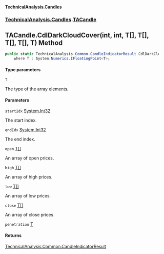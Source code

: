 #### [TechnicalAnalysis.Candles](Atypical.TechnicalAnalysis.Candles.md 'Atypical.TechnicalAnalysis.Candles')
### [TechnicalAnalysis.Candles](Atypical.TechnicalAnalysis.Candles.md#TechnicalAnalysis.Candles 'TechnicalAnalysis.Candles').[TACandle](TACandle.md 'TechnicalAnalysis.Candles.TACandle')

## TACandle.CdlDarkCloudCover<T>(int, int, T[], T[], T[], T[], T) Method

```csharp
public static TechnicalAnalysis.Common.CandleIndicatorResult CdlDarkCloudCover<T>(int startIdx, int endIdx, T[] open, T[] high, T[] low, T[] close, T penetration)
    where T : System.Numerics.IFloatingPoint<T>;
```
#### Type parameters

<a name='TechnicalAnalysis.Candles.TACandle.CdlDarkCloudCover_T_(int,int,T[],T[],T[],T[],T).T'></a>

`T`

The type of the array elements.
#### Parameters

<a name='TechnicalAnalysis.Candles.TACandle.CdlDarkCloudCover_T_(int,int,T[],T[],T[],T[],T).startIdx'></a>

`startIdx` [System.Int32](https://docs.microsoft.com/en-us/dotnet/api/System.Int32 'System.Int32')

The start index.

<a name='TechnicalAnalysis.Candles.TACandle.CdlDarkCloudCover_T_(int,int,T[],T[],T[],T[],T).endIdx'></a>

`endIdx` [System.Int32](https://docs.microsoft.com/en-us/dotnet/api/System.Int32 'System.Int32')

The end index.

<a name='TechnicalAnalysis.Candles.TACandle.CdlDarkCloudCover_T_(int,int,T[],T[],T[],T[],T).open'></a>

`open` [T](TACandle.CdlDarkCloudCover_T_(int,int,T[],T[],T[],T[],T).md#TechnicalAnalysis.Candles.TACandle.CdlDarkCloudCover_T_(int,int,T[],T[],T[],T[],T).T 'TechnicalAnalysis.Candles.TACandle.CdlDarkCloudCover<T>(int, int, T[], T[], T[], T[], T).T')[[]](https://docs.microsoft.com/en-us/dotnet/api/System.Array 'System.Array')

An array of open prices.

<a name='TechnicalAnalysis.Candles.TACandle.CdlDarkCloudCover_T_(int,int,T[],T[],T[],T[],T).high'></a>

`high` [T](TACandle.CdlDarkCloudCover_T_(int,int,T[],T[],T[],T[],T).md#TechnicalAnalysis.Candles.TACandle.CdlDarkCloudCover_T_(int,int,T[],T[],T[],T[],T).T 'TechnicalAnalysis.Candles.TACandle.CdlDarkCloudCover<T>(int, int, T[], T[], T[], T[], T).T')[[]](https://docs.microsoft.com/en-us/dotnet/api/System.Array 'System.Array')

An array of high prices.

<a name='TechnicalAnalysis.Candles.TACandle.CdlDarkCloudCover_T_(int,int,T[],T[],T[],T[],T).low'></a>

`low` [T](TACandle.CdlDarkCloudCover_T_(int,int,T[],T[],T[],T[],T).md#TechnicalAnalysis.Candles.TACandle.CdlDarkCloudCover_T_(int,int,T[],T[],T[],T[],T).T 'TechnicalAnalysis.Candles.TACandle.CdlDarkCloudCover<T>(int, int, T[], T[], T[], T[], T).T')[[]](https://docs.microsoft.com/en-us/dotnet/api/System.Array 'System.Array')

An array of low prices.

<a name='TechnicalAnalysis.Candles.TACandle.CdlDarkCloudCover_T_(int,int,T[],T[],T[],T[],T).close'></a>

`close` [T](TACandle.CdlDarkCloudCover_T_(int,int,T[],T[],T[],T[],T).md#TechnicalAnalysis.Candles.TACandle.CdlDarkCloudCover_T_(int,int,T[],T[],T[],T[],T).T 'TechnicalAnalysis.Candles.TACandle.CdlDarkCloudCover<T>(int, int, T[], T[], T[], T[], T).T')[[]](https://docs.microsoft.com/en-us/dotnet/api/System.Array 'System.Array')

An array of close prices.

<a name='TechnicalAnalysis.Candles.TACandle.CdlDarkCloudCover_T_(int,int,T[],T[],T[],T[],T).penetration'></a>

`penetration` [T](TACandle.CdlDarkCloudCover_T_(int,int,T[],T[],T[],T[],T).md#TechnicalAnalysis.Candles.TACandle.CdlDarkCloudCover_T_(int,int,T[],T[],T[],T[],T).T 'TechnicalAnalysis.Candles.TACandle.CdlDarkCloudCover<T>(int, int, T[], T[], T[], T[], T).T')

#### Returns
[TechnicalAnalysis.Common.CandleIndicatorResult](https://docs.microsoft.com/en-us/dotnet/api/TechnicalAnalysis.Common.CandleIndicatorResult 'TechnicalAnalysis.Common.CandleIndicatorResult')